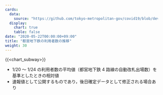 ```yaml
---
cards:
  data:
    source: "https://github.com/tokyo-metropolitan-gov/covid19/blob/development/data/metro.json"
  display:
    chart: true
    table: false
date: "2020-05-22T00:00:00+09:00"
title: "都営地下鉄の利用者数の推移"
weight: 30
---
```


{{<chart_subway>}}

- 1/20 ～ 1/24 の利用者数の平均値（都営地下鉄 4 路線の自動改札出場数）を基準としたときの相対値
- 速報値として公開するものであり，後日確定データとして修正される場合あり
